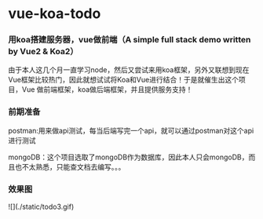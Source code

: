 # vue-koa-todo
### 用koa搭建服务器，vue做前端（A simple full stack demo written by Vue2 &amp; Koa2）
由于本人这几个月一直学习node，然后又尝试来用koa框架，另外又联想到现在Vue框架比较热门，因此就想试试将Koa和Vue进行结合！于是就催生出这个项目，Vue
做前端框架，koa做后端框架，并且提供服务支持！

<h3>前期准备</h3>

postman:用来做api测试，每当后端写完一个api，就可以通过postman对这个api进行测试

mongoDB：这个项目选取了mongoDB作为数据库，因此本人只会mongoDB，而且也不太熟悉，只能查文档去编写。。。

<h3>效果图</h3>
![](./static/todo3.gif)


